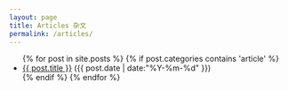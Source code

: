 ```yaml
---
layout: page
title: Articles 杂文
permalink: /articles/
---
```

<ul>
  {% for post in site.posts %}
  {% if post.categories contains 'article' %} 
    <li>
      <a href="{{ post.url }}">{{ post.title }}</a>
	  <span>({{ post.date | date:"%Y-%m-%d" }})</span>
    </li>
  {% endif %} 
  {% endfor %}
</ul>

<script>
  (function(i,s,o,g,r,a,m){i['GoogleAnalyticsObject']=r;i[r]=i[r]||function(){
  (i[r].q=i[r].q||[]).push(arguments)},i[r].l=1*new Date();a=s.createElement(o),
  m=s.getElementsByTagName(o)[0];a.async=1;a.src=g;m.parentNode.insertBefore(a,m)
  })(window,document,'script','https://www.google-analytics.com/analytics.js','ga');

  ga('create', 'UA-85986843-1', 'auto');
  ga('send', 'pageview');

</script>